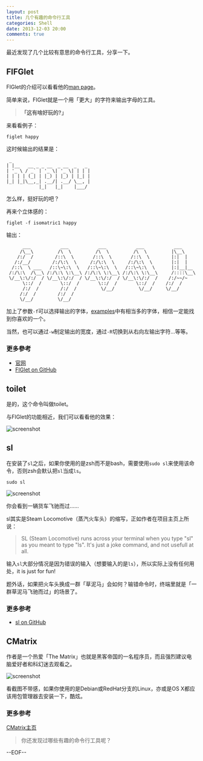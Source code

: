 ```yaml
---
layout: post
title: 几个有趣的命令行工具
categories: Shell
date: 2013-12-03 20:00
comments: true
---
```


最近发现了几个比较有意思的命令行工具，分享一下。

## FIFGlet

FIGlet的介绍可以看看他的[man page](http://www.figlet.org/figlet-man.html)。

简单来说，FIGlet就是一个用「更大」的字符来输出字母的工具。

> **「这有啥好玩的?」**

来看看例子：

```
figlet happy
```

这时候输出的结果是：

```
 _                             
| |__   __ _ _ __  _ __  _   _ 
| '_ \ / _` | '_ \| '_ \| | | |
| | | | (_| | |_) | |_) | |_| |
|_| |_|\__,_| .__/| .__/ \__, |
            |_|   |_|    |___/ 
```

怎么样，挺好玩的吧？

再来个立体感的：

```
figlet -f isomatric1 happy
```

输出：

```
      ___           ___           ___           ___           ___     
     /\__\         /\  \         /\  \         /\  \         |\__\    
    /:/  /        /::\  \       /::\  \       /::\  \        |:|  |   
   /:/__/        /:/\:\  \     /:/\:\  \     /:/\:\  \       |:|  |   
  /::\  \ ___   /::\~\:\  \   /::\~\:\  \   /::\~\:\  \      |:|__|__ 
 /:/\:\  /\__\ /:/\:\ \:\__\ /:/\:\ \:\__\ /:/\:\ \:\__\     /::::\__\
 \/__\:\/:/  / \/__\:\/:/  / \/__\:\/:/  / \/__\:\/:/  /    /:/~~/~   
      \::/  /       \::/  /       \::/  /       \::/  /    /:/  /     
      /:/  /        /:/  /         \/__/         \/__/     \/__/      
     /:/  /        /:/  /                                             
     \/__/         \/__/                                            
```

加上了参数`-f`可以选择输出的字体，[examples](http://www.figlet.org/examples.html)中有相当多的字体，相信一定能找到你喜欢的一个。

当然，也可以通过`-w`制定输出的宽度，通过`-R`切换到从右向左输出字符...等等。

### 更多參考

* [官网](http://www.figlet.org/)
* [FIGlet on GitHub](https://github.com/cmatsuoka/figlet)

## toilet

是的，这个命令叫做toilet。

与FIGlet的功能相近，我们可以看看他的效果：

![screenshot](https://photos-3.dropbox.com/t/0/AABsqqNYglu1xuztCxV1RD-XEkPXQiGdTcEmSahVKSxb4w/12/119878391/png/1024x768/3/1386154800/0/2/QQ20131203-3.png/AqqfDIOEzIMVy9viMnn1u4cHABghVVPyhKPfaDRCcU0)


## sl

在安装了`sl`之后，如果你使用的是zsh而不是bash，需要使用`sudo sl`来使用该命令，否则zsh会默认把`sl`当成`ls`。

```
sudo sl
```

![screenshot](https://photos-5.dropbox.com/t/0/AAC2oazaycvLwLI4wzVX2-6Nhn_T1Ot97yDK69i5aWqaaA/12/119878391/png/1024x768/3/1386154800/0/2/QQ20131203-1.png/Zjcr1K4v2h5KCqFRZgyHpo5cDwugfGAuKTbYePvM0dA)

你会看到一辆货车飞驰而过……

sl其实是Steam Locomotive（蒸汽火车头）的缩写，正如作者在项目主页上所说：

> SL (Steam Locomotive) runs across your terminal when you type "sl" as you meant to type "ls". It's just a joke command, and not usefull at all.

输入`sl`大部分情况是因为错误的输入（想要输入的是`ls`），所以实际上没有任何用处，it is just for fun!

题外话，如果把火车头换成一群「草泥马」会如何？输错命令时，终端里就是「一群草泥马飞驰而过」的场景了。

### 更多参考

* [sl on GitHub](https://github.com/mtoyoda/sl)

## CMatrix

作者是一个热爱「The Matrix」也就是黑客帝国的一名程序员，而且强烈建议电脑爱好者和科幻迷去观看之。

![screenshot](https://photos-4.dropbox.com/t/0/AAAX4rRZWwK9DnT4IjXZ2M95dr5h6pQ8jPme3gP7Z-a5_w/12/119878391/png/1024x768/3/1386154800/0/2/QQ20131203-2.png/xo0WmynONrvgRMAiAqjbaT7Z2pBw-BQ89mTLkIQ9H-w)

看截图不带感，如果你使用的是Debian或RedHat分支的Linux，亦或是OS X都应该用包管理器去安装一下，酷炫。

### 更多参考

[CMatrix主页](http://www.asty.org/cmatrix/)

> 你还发现过哪些有趣的命令行工具呢？

--EOF--



